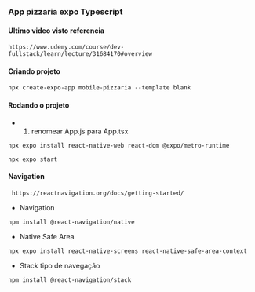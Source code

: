 ### App pizzaria expo Typescript

#### Ultimo video visto referencia
```
https://www.udemy.com/course/dev-fullstack/learn/lecture/31684170#overview
```

#### Criando projeto
```
npx create-expo-app mobile-pizzaria --template blank
```

#### Rodando o projeto
* 1. renomear App.js para App.tsx

``` dependencia rodar na web
npx expo install react-native-web react-dom @expo/metro-runtime
```

```
npx expo start
```

#### Navigation
```
 https://reactnavigation.org/docs/getting-started/
```
* Navigation
```
npm install @react-navigation/native
```

* Native Safe Area
```
npx expo install react-native-screens react-native-safe-area-context    
```

* Stack tipo de navegação
```
npm install @react-navigation/stack
```